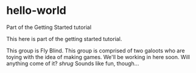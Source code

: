 # hello-world
Part of the Getting Started tutorial

This here is part of the getting started tutorial.

This group is Fly Blind. This group is comprised of two galoots who are toying with the idea of making games.
We'll be working in here soon. Will anything come of it? *shrug* Sounds like fun, though...

